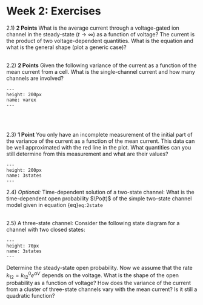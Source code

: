 Week 2: Exercises
=======================
 
2.1) **2 Points** What is the average current through a voltage-gated ion channel in the steady-state ($t\to \infty$) as a function of voltage? The current is the product of two voltage-dependent quantities. What is the equation and what is the general shape (plot a generic case)? 
<br />
<br />

2.2) **2 Points** Given the following variance of the current as a function of the mean current from a cell. What is the single-channel current and how many channels are involved?

```{figure} varex.png
---
height: 200px
name: varex
---
```

<br />
<br />

2.3) **1 Point** You only have an incomplete measurement of the initial part of the variance of the current as a function of the mean current. This data can be well approximated with the red line in the plot. What quantities can you still determine from this measurement and what are their values?

```{figure} incdata.png
---
height: 200px
name: 3states
---
``` 

2.4) *Optional:* Time-dependent solution of a two-state channel:
What is the time-dependent open probability $\Po(t)$ of the simple two-state channel model given in equation {eq}`eq:2state` 
<br />
<br />

2.5) A three-state channel: Consider the following state diagram for a channel with two closed states:

```{figure} 3states.png
---
height: 70px
name: 3states
---
```

Determine the steady-state open probability. Now we assume that the rate $k_{12} = k_{12}^0 e^{\alpha V}$ depends on the voltage. What is the shape of the open probability as a function of voltage? How does the variance of the current from a cluster of three-state channels vary with the mean current? Is it still a quadratic function?
